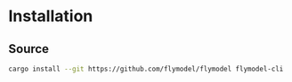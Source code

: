 # Installation

## Source

```bash
cargo install --git https://github.com/flymodel/flymodel flymodel-cli
```
